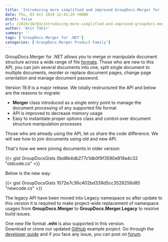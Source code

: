 ```yaml
---
title: 'Introducing more simplified and improved GroupDocs.Merger for .NET'
date: Thu, 03 Oct 2019 12:45:29 +0000
draft: false
url: /2019/10/03/introducing-more-simplified-and-improved-groupdocs.merger-for-.net/
author: 'Atir Tahir'
summary: ''
tags: ['GroupDocs.Merger for .NET']
categories: ['GroupDocs.Merger Product Family']
---
```


GroupDocs.Merger for .NET allows you to merge or manipulate document structure across a wide range of file [formats](https://docs.groupdocs.com/display/mergernet/Supported+Document+Types). Those who are new to this API, you can join several documents into one, split single document to multiple documents, reorder or replace document pages, change page orientation and manage document password.

Version 19.9 is a major release. We totally restructured the API and below are the reasons to migrate:

*   **Merger** class introduced as a single entry point to manage the document processing of any supported file format
*   API is improved to decrease memory usage
*   Easy to instantiate proper options class and control over document structure manipulation processes

Those who are already using the API, let us share the code difference. We will see how to join documents using old and new API.

That's how we were joining documents in older version:

{{< gist GroupDocsGists 0bd8b4db277c1db0f9f3590e819a4c32 "oldcode.cs" >}}

Below is the new way:

{{< gist GroupDocsGists 1072e7c36c402bd339d5cc3528256d85 "newcode.cs" >}}

The legacy API have been moved into Legacy namespace so after update to this version it is required to make project-wide replacement of namespace usages from **GroupDocs.Merger** to **GroupDocs.Merger.Legacy** to resolve build issues.

One new file format **.mht** is also supported in this version.  
Download or clone our updated [GitHub](https://github.com/groupdocs-merger/GroupDocs.Merger-for-.NET) example project. Go through the [developer guide](https://docs.groupdocs.com/display/mergernet/Developer+Guide) and if you face any issue, you can post on [forum](https://forum.groupdocs.com/c/merger).





